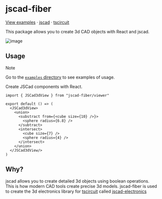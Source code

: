 # jscad-fiber

[View examples](https://tscircuit.github.io/jscad-fiber/) &middot; [jscad](https://github.com/jscad/OpenJSCAD.org) &middot; [tscircuit](https://github.com/tscircuit/tscircuit)

This package allows you to create 3d CAD objects with React and jscad.

![image](https://github.com/user-attachments/assets/3fe8f88f-38e5-4720-93f0-243005c40e7c)

## Usage

> [!NOTE]
> Go to the [`examples` directory](./examples) to see examples of usage.

Create JSCad components with React.

```tsx
import { JSCad3dView } from "jscad-fiber/viewer"

export default () => (
  <JSCad3dView>
    <union>
      <substract from={<cube size={10} />}>
        <sphere radius={6.8} />
      </subtract>
      <intersect>
        <cube size={7} />
        <sphere radius={4} />
      </intersect>
    </union>
  </JSCad3dView/>
)
```

## Why?

jscad allows you to create detailed 3d objects using boolean operations. This
is how modern CAD tools create precise 3d models. jscad-fiber is used to
create the 3d electronics library for [tscircuit](https://github.com/tscircuit/tscircuit) called
[jscad-electronics](https://github.com/tscircuit/jscad-electronics)
